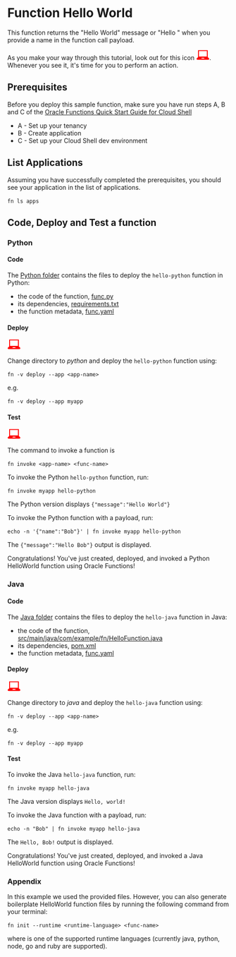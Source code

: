 # Function Hello World

This function returns the "Hello World" message or "Hello <name>" when you provide a name in the function call payload.

As you make your way through this tutorial, look out for this icon ![user input icon](./images/userinput.png).
Whenever you see it, it's time for you to perform an action.


## Prerequisites

Before you deploy this sample function, make sure you have run steps A, B 
and C of the [Oracle Functions Quick Start Guide for Cloud Shell](https://www.oracle.com/webfolder/technetwork/tutorials/infographics/oci_functions_cloudshell_quickview/functions_quickview_top/functions_quickview/index.html)
* A - Set up your tenancy
* B - Create application
* C - Set up your Cloud Shell dev environment


## List Applications 

Assuming you have successfully completed the prerequisites, you should see your 
application in the list of applications.

```
fn ls apps
```


## Code, Deploy and Test a function 

### Python

#### Code

The [Python folder](./python) contains the files to deploy the `hello-python` function in Python:
* the code of the function, [func.py](./python/func.py)
* its dependencies, [requirements.txt](./python/requirements.txt)
* the function metadata, [func.yaml](./python/func.yaml)

#### Deploy

![user input icon](./images/userinput.png)

Change directory to *python* and deploy the `hello-python` function using:

```
fn -v deploy --app <app-name>
```

e.g.
```
fn -v deploy --app myapp
```

#### Test

![user input icon](./images/userinput.png)

The command to invoke a function is 
```
fn invoke <app-name> <func-name>
```


To invoke the Python `hello-python` function, run:
```
fn invoke myapp hello-python
```
The Python version displays `{"message":"Hello World"}`


To invoke the Python function with a payload, run: 
```
echo -n '{"name":"Bob"}' | fn invoke myapp hello-python
```
The `{"message":"Hello Bob"}` output is displayed.


Congratulations! You've just created, deployed, and invoked a Python HelloWorld function using Oracle Functions!


### Java

#### Code

The [Java folder](./java) contains the files to deploy the `hello-java` function in Java:
* the code of the function, [src/main/java/com/example/fn/HelloFunction.java](./java/src/main/java/com/example/fn/HelloFunction.java)
* its dependencies, [pom.xml](./java/pom.xml)
* the function metadata, [func.yaml](./java/func.yaml)


#### Deploy

![user input icon](./images/userinput.png)

Change directory to *java* and deploy the `hello-java` function using:

```
fn -v deploy --app <app-name>
```

e.g.
```
fn -v deploy --app myapp
```

#### Test

To invoke the Java `hello-java` function, run:
```
fn invoke myapp hello-java
```
The Java version displays `Hello, world!`



To invoke the Java function with a payload, run: 
```
echo -n "Bob" | fn invoke myapp hello-java
```
The `Hello, Bob!` output is displayed.


Congratulations! You've just created, deployed, and invoked a Java HelloWorld function using Oracle Functions!



### Appendix

In this example we used the provided files. However, you can also generate boilerplate HelloWorld function 
files by running the following command from your terminal:
      
```
fn init --runtime <runtime-language> <func-name>
```

where <runtime-language> is one of the supported runtime languages (currently java, python, node, go and ruby are 
supported).

